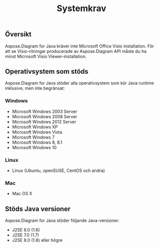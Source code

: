 ﻿---
title: Systemkrav
type: docs
weight: 40
url: /sv/java/system-requirements/
---
## **Översikt**
Aspose.Diagram for Java kräver inte Microsoft Office Visio installation. För att se Visio-ritningar producerade av Aspose.Diagram API måste du ha minst Microsoft Visio Viewer-installation.
## **Operativsystem som stöds**
Aspose.Diagram for Java stöder alla operativsystem som kör Java runtime inklusive, men inte begränsat:
### **Windows**
- Microsoft Windows 2003 Server
- Microsoft Windows 2008 Server
- Microsoft Windows 2012 Server
- Microsoft Windows XP
- Microsoft Windows Vista
- Microsoft Windows 7
- Microsoft Windows 8, 8.1
- Microsoft Windows 10
### **Linux**
- Linux (Ubuntu, openSUSE, CentOS och andra)
### **Mac**
- Mac OS X
## **Stöds Java versioner**
Aspose.Diagram for Java stöder följande Java-versioner:

- J2SE 6.0 (1.6)
- J2SE 7.0 (1.7)
- J2SE 8.0 (1.8) eller högre


